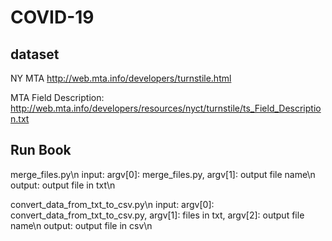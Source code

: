 # COVID-19

## dataset

NY MTA
http://web.mta.info/developers/turnstile.html

MTA Field Description:
http://web.mta.info/developers/resources/nyct/turnstile/ts_Field_Description.txt


## Run Book
merge_files.py\n
input: argv[0]: merge_files.py, argv[1]: output file name\n
output: output file in txt\n

convert_data_from_txt_to_csv.py\n
input: argv[0]: convert_data_from_txt_to_csv.py, argv[1]: files in txt, argv[2]: output file name\n
output: output file in csv\n
